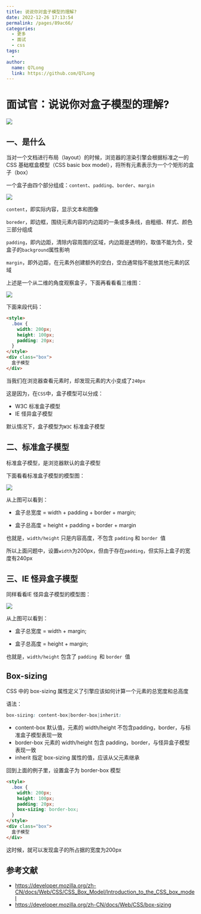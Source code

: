 ```yaml
---
title: 说说你对盒子模型的理解?
date: 2022-12-26 17:13:54
permalink: /pages/89ac66/
categories:
  - 更多
  - 面试
  - css
tags:
  - 
author: 
  name: Q7Long
  link: https://github.com/Q7Long
---
```

# 面试官：说说你对盒子模型的理解?

![](https://static.vue-js.com/8d0e9ca0-8f9b-11eb-ab90-d9ae814b240d.png)


## 一、是什么
当对一个文档进行布局（layout）的时候，浏览器的渲染引擎会根据标准之一的 CSS 基础框盒模型（CSS basic box model），将所有元素表示为一个个矩形的盒子（box）

一个盒子由四个部分组成：`content`、`padding`、`border`、`margin`

![](https://static.vue-js.com/976789a0-8f9b-11eb-85f6-6fac77c0c9b3.png)

`content`，即实际内容，显示文本和图像

`boreder`，即边框，围绕元素内容的内边距的一条或多条线，由粗细、样式、颜色三部分组成

`padding`，即内边距，清除内容周围的区域，内边距是透明的，取值不能为负，受盒子的`background`属性影响

`margin`，即外边距，在元素外创建额外的空白，空白通常指不能放其他元素的区域

上述是一个从二维的角度观察盒子，下面再看看看三维图：

 ![](https://static.vue-js.com/b2548b00-8f9b-11eb-ab90-d9ae814b240d.png)



下面来段代码：

```html
<style>
  .box {
    width: 200px;
    height: 100px;
    padding: 20px;
  }
</style>
<div class="box">
  盒子模型
</div>
```

当我们在浏览器查看元素时，却发现元素的大小变成了`240px`

这是因为，在`CSS`中，盒子模型可以分成：

- W3C 标准盒子模型
- IE 怪异盒子模型

默认情况下，盒子模型为`W3C` 标准盒子模型


## 二、标准盒子模型

标准盒子模型，是浏览器默认的盒子模型

下面看看标准盒子模型的模型图：

 ![](https://static.vue-js.com/c0e1d2e0-8f9b-11eb-85f6-6fac77c0c9b3.png)

从上图可以看到：

- 盒子总宽度 = width + padding + border + margin;

- 盒子总高度 = height + padding + border + margin

也就是，`width/height` 只是内容高度，不包含 `padding` 和 `border `值

所以上面问题中，设置`width`为200px，但由于存在`padding`，但实际上盒子的宽度有240px

## 三、IE 怪异盒子模型

同样看看IE 怪异盒子模型的模型图：

 ![](https://static.vue-js.com/cfbb3ef0-8f9b-11eb-ab90-d9ae814b240d.png)

从上图可以看到：

- 盒子总宽度 = width + margin;

- 盒子总高度 = height + margin;

也就是，`width/height` 包含了 `padding `和 `border `值

## Box-sizing

CSS 中的 box-sizing 属性定义了引擎应该如何计算一个元素的总宽度和总高度

语法：
```css
box-sizing: content-box|border-box|inherit:
```

- content-box 默认值，元素的 width/height 不包含padding，border，与标准盒子模型表现一致
- border-box 元素的 width/height 包含 padding，border，与怪异盒子模型表现一致
- inherit 指定 box-sizing 属性的值，应该从父元素继承

回到上面的例子里，设置盒子为 border-box 模型

```html
<style>
  .box {
    width: 200px;
    height: 100px;
    padding: 20px;
    box-sizing: border-box;
  }
</style>
<div class="box">
  盒子模型
</div>
```
这时候，就可以发现盒子的所占据的宽度为200px

## 参考文献
- https://developer.mozilla.org/zh-CN/docs/Web/CSS/CSS_Box_Model/Introduction_to_the_CSS_box_model
- https://developer.mozilla.org/zh-CN/docs/Web/CSS/box-sizing
